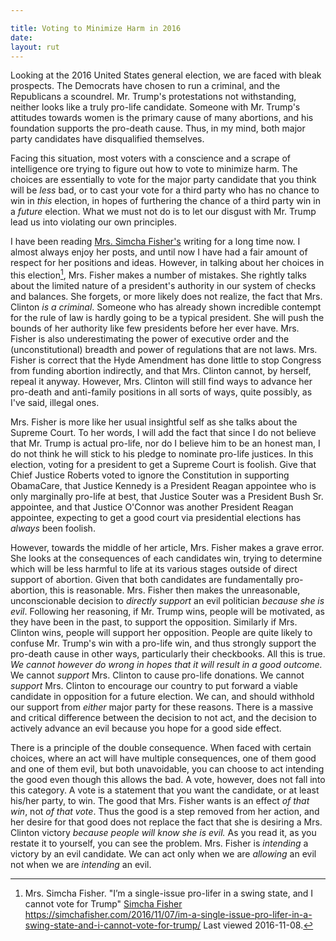 ```yaml
---

title: Voting to Minimize Harm in 2016
date: 
layout: rut
---
```


Looking at the 2016 United States general election, we are faced with bleak prospects.  The Democrats have chosen to run a criminal, and the Republicans a scoundrel.  Mr. Trump's protestations not withstanding, neither looks like a truly pro-life candidate.  Someone with Mr. Trump's attitudes towards women is the primary cause of many abortions, and his foundation supports the pro-death cause.  Thus, in my mind, both major party candidates have disqualified themselves.  

Facing this situation, most voters with a conscience and a scrape of intelligence ore trying to figure out how to vote to minimize harm.  The choices are essentially to vote for the major party candidate that you think will be _less_ bad, or to cast your vote for a third party who has no chance to win in _this_ election, in hopes of furthering the chance of a third party win in a _future_ election.  What we must not do is to let our disgust with Mr. Trump lead us into violating our own principles.

I have been reading [Mrs. Simcha Fisher's](https://simchafisher.com) writing for a long time now.  I almost always enjoy her posts, and until now I have had a fair amount of respect for her positions and ideas.  However, in talking about her choices in this election[^20161108-1], Mrs. Fisher makes a number of mistakes.  She rightly talks about the limited nature of a president's authority in our system of checks and balances.  She forgets, or more likely does not realize, the fact that Mrs. Clinton _is a criminal_.  Someone who has already shown incredible contempt for the rule of law is hardly going to be a typical president.  She will push the bounds of her authority like few presidents before her ever have.  Mrs. Fisher is also underestimating the power of executive order and the (unconstitutional) breadth and power of regulations that are not laws.  Mrs. Fisher is correct that the Hyde Amendment has done little to stop Congress from funding abortion indirectly, and that Mrs. Clinton cannot, by herself, repeal it anyway.  However, Mrs. Clinton will still find ways to advance her pro-death and anti-family positions in all sorts of ways, quite possibly, as I've said, illegal ones.  

Mrs. Fisher is more like her usual insightful self as she talks about the Supreme Court.  To her words, I will add the fact that since I do not believe that Mr. Trump is actual pro-life, nor do I believe him to be an honest man, I do not think he will stick to his pledge to nominate pro-life justices.  In this election, voting for a president to get a Supreme Court is foolish.  Give that Chief Justice Roberts voted to ignore the Constitution in supporting ObamaCare, that Justice Kennedy is a President Reagan appointee who is only marginally pro-life at best, that Justice Souter was a President Bush Sr. appointee, and that Justice O'Connor was another President Reagan appointee, expecting to get a good court via presidential elections has _always_ been foolish.  

However, towards the middle of her article, Mrs. Fisher makes a grave error.  She looks at the consequences of each candidates win, trying to determine which will be less harmful to life at its various stages outside of direct support of abortion.  Given that both candidates are fundamentally pro-abortion, this is reasonable.  Mrs. Fisher then makes the unreasonable, unconscionable decision to _directly support_ an evil politician _because she is evil_.  Following her reasoning, if Mr. Trump wins, people will be motivated, as they have been in the past, to support the opposition.  Similarly if Mrs. Clinton wins, people will support her opposition.  People are quite likely to confuse Mr. Trump's win with a pro-life win, and thus strongly support the pro-death cause in other ways, particularly their checkbooks.  All this is true.  _We cannot however do wrong in hopes that it will result in a good outcome._  We cannot _support_ Mrs. Clinton to cause pro-life donations.  We cannot _support_ Mrs. Clinton to encourage our country to put forward a viable candidate in opposition for a future election.  We can, and should withhold our support from _either_ major party for these reasons.  There is a massive and critical difference between the decision to not act, and the decision to actively advance an evil because you hope for a good side effect.

There is a principle of the double consequence.  When faced with certain choices, where an act will have multiple consequences, one of them good and one of them evil, but both unavoidable, you can choose to act intending the good even though this allows the bad.  A vote, however, does not fall into this category.  A vote is a statement that you want the candidate, or at least his/her party, to win.  The good that Mrs. Fisher wants is an effect _of that win_, not _of that vote_.  Thus the good is a step removed from her action, and her desire for that good does not replace the fact that she is desiring a Mrs. Clinton victory _because people will know she is evil._ As you read it, as you restate it to yourself, you can see the problem.  Mrs. Fisher is _intending_ a victory by an evil candidate.  We can act only when we are _allowing_ an evil not when we are _intending_ an evil.  

[^20161108-1]: Mrs. Simcha Fisher.  "I’m a single-issue pro-lifer in a swing state, and I cannot vote for Trump" [Simcha Fisher](https://simchafisher.com) <https://simchafisher.com/2016/11/07/im-a-single-issue-pro-lifer-in-a-swing-state-and-i-cannot-vote-for-trump/> Last viewed 2016-11-08.  
